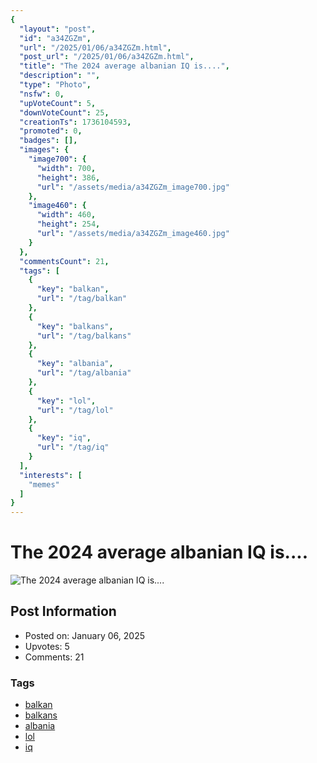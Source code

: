 ```yaml
---
{
  "layout": "post",
  "id": "a34ZGZm",
  "url": "/2025/01/06/a34ZGZm.html",
  "post_url": "/2025/01/06/a34ZGZm.html",
  "title": "The 2024 average albanian IQ is....",
  "description": "",
  "type": "Photo",
  "nsfw": 0,
  "upVoteCount": 5,
  "downVoteCount": 25,
  "creationTs": 1736104593,
  "promoted": 0,
  "badges": [],
  "images": {
    "image700": {
      "width": 700,
      "height": 386,
      "url": "/assets/media/a34ZGZm_image700.jpg"
    },
    "image460": {
      "width": 460,
      "height": 254,
      "url": "/assets/media/a34ZGZm_image460.jpg"
    }
  },
  "commentsCount": 21,
  "tags": [
    {
      "key": "balkan",
      "url": "/tag/balkan"
    },
    {
      "key": "balkans",
      "url": "/tag/balkans"
    },
    {
      "key": "albania",
      "url": "/tag/albania"
    },
    {
      "key": "lol",
      "url": "/tag/lol"
    },
    {
      "key": "iq",
      "url": "/tag/iq"
    }
  ],
  "interests": [
    "memes"
  ]
}
---
```


# The 2024 average albanian IQ is....

![The 2024 average albanian IQ is....](/assets/media/a34ZGZm_image700.jpg)

## Post Information

- Posted on: January 06, 2025
- Upvotes: 5
- Comments: 21

### Tags

- [balkan](/tag/balkan)
- [balkans](/tag/balkans)
- [albania](/tag/albania)
- [lol](/tag/lol)
- [iq](/tag/iq)
